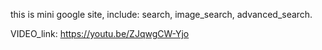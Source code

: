 this is mini google site, include: search, image_search, advanced_search.

VIDEO_link: https://youtu.be/ZJqwgCW-Yjo
